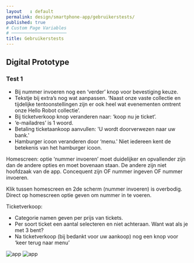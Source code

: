 ```yaml
---
layout   : default
permalink: design/smartphone-app/gebruikerstests/
published: true
# Custom Page Variables
# ─────────────────────
title: Gebruikerstests
---
```


Digital Prototype
-----------------
### Test 1

 - Bij nummer invoeren nog een ‘verder’ knop voor bevestiging keuze. 
 - Tekstje bij extra’s nog wat aanpassen. ‘Naast onze vaste collectie en tijdelijke tentoonstellingen zijn er ook heel wat evenementen       omtrent onze Hello Robot collectie’.
 - Bij ticketverkoop knop veranderen naar: ‘koop nu je ticket’.
 - ‘e-mailadres’ is 1 woord.
 - Betaling ticketaankoop aanvullen: 'U wordt doorverwezen naar uw bank.'
 - Hamburger icoon veranderen door ‘menu.' Niet iedereen kent de betekenis van het hamburger icoon.

Homescreen: optie ‘nummer invoeren’ moet duidelijker en opvallender zijn dan de andere opties en moet bovenaan staan. De andere zijn niet hoofdzaak van de app. Concequent zijn OF nummer ingeven OF nummer invoeren.

Klik tussen homescreen en 2de scherm (nummer invoeren) is overbodig. Direct op  homescreen optie geven om nummer in te voeren.

Ticketverkoop: 
 - Categorie namen geven per prijs van tickets.
 - Per soort ticket een aantal selecteren en niet achteraan. Want wat als je met 3 bent?
 - Na ticketverkoop (bij bedankt voor uw aankoop) nog een knop voor ‘keer terug naar menu’

 <img src="../../../images/gebruikerstest_app.jpg" alt="app" class="image_gebruikerstest">
 <img src="../../../images/gebruikerstest_app_2.jpg" alt="app" class="image_gebruikerstest">